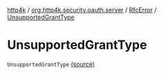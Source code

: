 [http4k](../../index.md) / [org.http4k.security.oauth.server](../index.md) / [RfcError](index.md) / [UnsupportedGrantType](./-unsupported-grant-type.md)

# UnsupportedGrantType

`UnsupportedGrantType` [(source)](https://github.com/http4k/http4k/blob/master/http4k-security-oauth/src/main/kotlin/org/http4k/security/oauth/server/OAuthError.kt#L12)